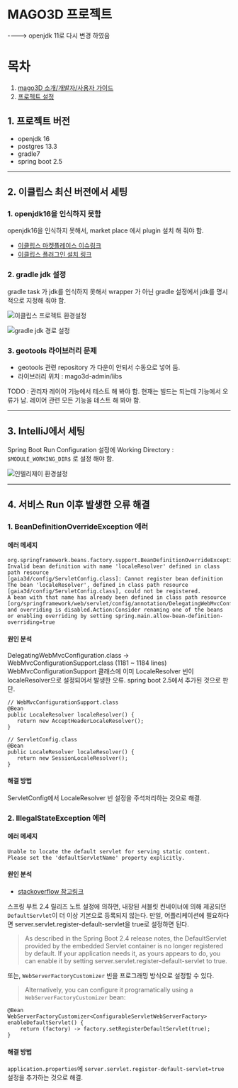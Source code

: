 # MAGO3D 프로젝트
----> openjdk 11로 다시 변경 하였음

# 목차 
1. [mago3D 소개/개발자/사용자 가이드](./mago3d-documentations/README.md)
2. [프로젝트 설정](#1-프로젝트-버전)


## 1. 프로젝트 버전
* openjdk 16
* postgres 13.3
* gradle7
* spring boot 2.5

***

## 2. 이클립스 최신 버전에서 세팅
### 1. openjdk16을 인식하지 못함
openjdk16을 인식하지 못해서, market place 에서 plugin 설치 해 줘야 함.

* [이클립스 마켓플레이스 이슈링크](https://marketplace.eclipse.org/content/java-16-support-eclipse-2021-03-419)
* [이클립스 플러그인 설치 링크](https://download.eclipse.org/eclipse/updates/4.19-P-builds/)

### 2. gradle jdk 설정
gradle task 가 jdk를 인식하지 못해서 wrapper 가 아닌 gradle 설정에서 jdk를 명시적으로 지정해 줘야 함.

![이클립스 프로젝트 환경설정](./doc/setting-images/1.png)

![gradle jdk 경로 설정](./doc/setting-images/2.png)

### 3. geotools 라이브러리 문제
* geotools 관련 repository 가 다운이 안되서 수동으로 넣어 둠.
* 라이브러리 위치 : mago3d-admin/libs

TODO : 관리자 레이어 기능에서 테스트 해 봐야 함. 현재는 빌드는 되는데 기능에서 오류가 남. 레이어 관련 모든 기능을 테스트 해 봐야 함.

***

## 3. IntelliJ에서 세팅

Spring Boot Run Configuration 설정에 Working Directory : `$MODULE_WORKING_DIR$` 로 설정 해야 함.

![인텔리제이 환경설정](./doc/setting-images/3.png)

***

## 4. 서비스 Run 이후 발생한 오류 해결

### 1. BeanDefinitionOverrideException 에러

#### 에러 메세지
```
org.springframework.beans.factory.support.BeanDefinitionOverrideException: Invalid bean definition with name 'localeResolver' defined in class path resource 
[gaia3d/config/ServletConfig.class]: Cannot register bean definition
The bean 'localeResolver', defined in class path resource [gaia3d/config/ServletConfig.class], could not be registered. 
A bean with that name has already been defined in class path resource [org/springframework/web/servlet/config/annotation/DelegatingWebMvcConfiguration.class] 
and overriding is disabled.Action:Consider renaming one of the beans or enabling overriding by setting spring.main.allow-bean-definition-overriding=true
```

#### 원인 분석
DelegatingWebMvcConfiguration.class -> WebMvcConfigurationSupport.class (1181 ~ 1184 lines)
WebMvcConfigurationSupport 클래스에 이미 LocaleResolver 빈이 localeResolver으로 설정되어서 발생한 오류.
spring boot 2.5에서 추가된 것으로 판단.

```
// WebMvcConfigurationSupport.class
@Bean
public LocaleResolver localeResolver() {
   return new AcceptHeaderLocaleResolver();
}
```
```
// ServletConfig.class
@Bean
public LocaleResolver localeResolver() {
   return new SessionLocaleResolver();
}
```
#### 해결 방법
ServletConfig에서 LocaleResolver 빈 설정을 주석처리하는 것으로 해결.

### 2. IllegalStateException 에러

#### 에러 메세지
```
Unable to locate the default servlet for serving static content. 
Please set the 'defaultServletName' property explicitly.
```
#### 원인 분석
* [stackoverflow 참고링크](https://stackoverflow.com/questions/64822250/illegalstateexception-after-upgrading-web-app-to-spring-boot-2-4)

스프링 부트 2.4 릴리즈 노트 설정에 의하면, 내장된 서블릿 컨네이너에 의해 제공되던 `DefaultServlet`이 더 이상 기본으로 등록되지 않는다.
만일, 어플리케이션에 필요하다면 server.servlet.register-default-servlet을 true로 설정하면 된다.

>As described in the Spring Boot 2.4 release notes, the DefaultServlet provided by the embedded Servlet container is no longer registered by default.
If your application needs it, as yours appears to do, you can enable it by setting server.servlet.register-default-servlet to true.

또는, `WebServerFactoryCustomizer` 빈을 프로그래밍 방식으로 설정할 수 있다.
>Alternatively, you can configure it programatically using a `WebServerFactoryCustomizer` bean:

```
@Bean
WebServerFactoryCustomizer<ConfigurableServletWebServerFactory> enableDefaultServlet() {
    return (factory) -> factory.setRegisterDefaultServlet(true);
}
```
#### 해결 방법
`application.properties`에 `server.servlet.register-default-servlet=true` 설정을 추가하는 것으로 해결.
